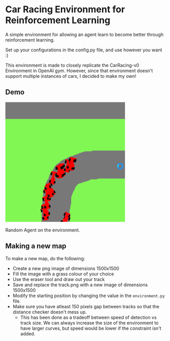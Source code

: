 # Car Racing Environment for Reinforcement Learning

A simple environment for allowing an agent learn to become better through reinforcement learning.

Set up your configurations in the config.py file, and use however you want :)

This environment is made to closely replicate the CarRacing-v0 Environment in OpenAI gym. However, since that environment doesn't support multiple instances of cars, I decided to make my own!

## Demo

![](demo.gif)

Random Agent on the environment.

## Making a new map

To make a new map, do the following:
- Create a new png image of dimensions 1500x1500 
- Fill the image with a grass colour of your choice
- Use the eraser tool and draw out your track
- Save and replace the track.png with a new image of dimensions 1500x1500
- Modify the starting position by changing the value in the `environment.py` file.
- Make sure you have atleast 150 pixels gap between tracks so that the distance checker doesn't mess up.
    - This has been done as a tradeoff between speed of detection vs track size. We can always increase the size of the environment to have larger curves, but speed would be lower if the constraint isn't added.


